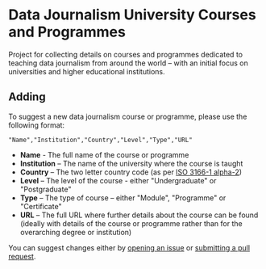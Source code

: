 # Data Journalism University Courses and Programmes

Project for collecting details on courses and programmes dedicated to teaching data journalism from around the world – with an initial focus on universities and higher educational institutions.

## Adding

To suggest a new data journalism course or programme, please use the following format:

```
"Name","Institution","Country","Level","Type","URL"
```

  * **Name** - The full name of the course or programme
  * **Institution** – The name of the university where the course is taught
  * **Country** – The two letter country code (as per [ISO 3166-1 alpha-2](https://en.wikipedia.org/wiki/ISO_3166-1_alpha-2))
  * **Level** – The level of the course - either "Undergraduate" or "Postgraduate"
  * **Type** – The type of course – either "Module", "Programme" or "Certificate"
  * **URL** – The full URL where further details about the course can be found (ideally with details of the course or programme rather than for the overarching degree or institution)
  
  You can suggest changes either by [opening an issue](https://github.com/jwyg/data-journalism-courses/issues) or [submitting a pull request](https://github.com/jwyg/data-journalism-courses/pulls).
